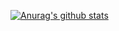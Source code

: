 [![Anurag's github stats](https://github-readme-stats.vercel.app/api?username=gojutin&count_private=true&show_icons=true)](https://github.com/anuraghazra/github-readme-stats)
